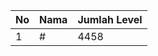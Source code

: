 | No | Nama            | Jumlah Level |
|----|-----------------|--------------|
| 1  | #    |    4458        |

